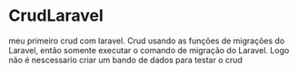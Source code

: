 # CrudLaravel
meu primeiro crud com laravel.
 Crud usando as funções de migrações do Laravel, então somente  executar o comando de migração do Laravel. Logo não é nescessario
criar um bando de dados para testar o crud
